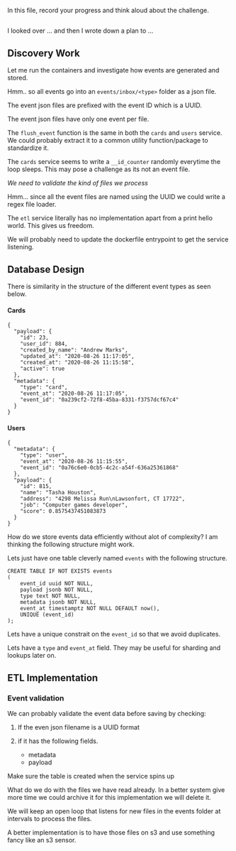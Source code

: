 In this file, record your progress and think aloud about
the challenge.

## <some title>
I looked over ... and then I wrote down a plan to ...
## Discovery Work

Let me run the containers and investigate how events are generated and stored.

Hmm.. so all events go into an `events/inbox/<type>` folder as a json file.

The event json files are prefixed with the event ID which is a UUID. 

The event json files have only one event per file.

The `flush_event` function is the same in both the `cards` and `users` service. 
We could probably extract it to a common utility function/package to standardize it.

The `cards` service seems to write a `__id_counter` randomly everytime the loop sleeps.
This may pose a challenge as its not an event file. 

*We need to validate the kind of files we process*

Hmm... since all the event files are named using the UUID we could write a regex file loader.

The `etl` service literally has no implementation apart from a print hello world. This gives us freedom.

We will probably need to update the dockerfile entrypoint to get the service listening.


## Database Design
There is similarity in the structure of the different event types as seen below.
#### Cards

    {
      "payload": {
        "id": 23,
        "user_id": 884,
        "created_by_name": "Andrew Marks",
        "updated_at": "2020-08-26 11:17:05",
        "created_at": "2020-08-26 11:15:58",
        "active": true
      },
      "metadata": {
        "type": "card",
        "event_at": "2020-08-26 11:17:05",
        "event_id": "0a239cf2-72f8-45ba-8331-f3757dcf67c4"
      }
    }

#### Users
    {
      "metadata": {
        "type": "user",
        "event_at": "2020-08-26 11:15:55",
        "event_id": "0a76c6e0-0cb5-4c2c-a54f-636a25361868"
      },
      "payload": {
        "id": 815,
        "name": "Tasha Houston",
        "address": "4298 Melissa Run\nLawsonfort, CT 17722",
        "job": "Computer games developer",
        "score": 0.8575437451083873
      }
    }
    
How do we store events data efficiently without alot of complexity? I am thinking the 
following structure might work.

Lets just have one table cleverly named `events` with the following structure.

    CREATE TABLE IF NOT EXISTS events
    (
        event_id uuid NOT NULL,
        payload jsonb NOT NULL,
        type text NOT NULL,
        metadata jsonb NOT NULL,
        event_at timestamptz NOT NULL DEFAULT now(),
        UNIQUE (event_id)
    );
    
Lets have a unique constrait on the `event_id` so that we avoid duplicates.

Lets have a `type` and `event_at` field. They may be useful for sharding and lookups later on.


## ETL Implementation

### Event validation

We can probably validate the event data before saving by checking:

1. If the even json filename is a UUID format

2. if it has the following fields.

    - metadata
    - payload
 
 Make sure the table is created when the service spins up
 
 What do we do with the files we have read already. 
 In a better system give more time we could archive it for this implementation we will delete it.
 
 We will keep an open loop that listens for new files in the events folder at intervals to process the files.
 
 A better implementation is to have those files on s3 and use something fancy like an s3 sensor.